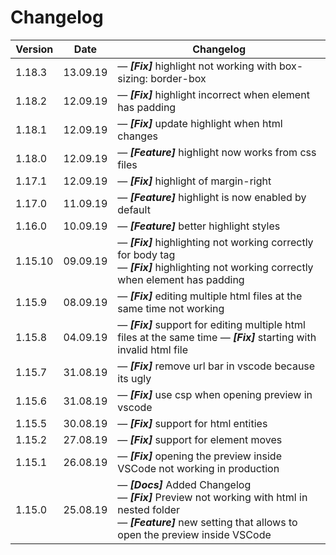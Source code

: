 # Changelog

| Version | Date     | Changelog                                                                                                                                                                                           |
| ------- | -------- | --------------------------------------------------------------------------------------------------------------------------------------------------------------------------------------------------- |
| 1.18.3  | 13.09.19 | &mdash; **_[Fix]_** highlight not working with box-sizing: border-box                                                                                                                               |
| 1.18.2  | 12.09.19 | &mdash; **_[Fix]_** highlight incorrect when element has padding                                                                                                                                    |
| 1.18.1  | 12.09.19 | &mdash; **_[Fix]_** update highlight when html changes                                                                                                                                              |
| 1.18.0  | 12.09.19 | &mdash; **_[Feature]_** highlight now works from css files                                                                                                                                          |
| 1.17.1  | 12.09.19 | &mdash; **_[Fix]_** highlight of margin-right                                                                                                                                                       |
| 1.17.0  | 11.09.19 | &mdash; **_[Feature]_** highlight is now enabled by default                                                                                                                                         |
| 1.16.0  | 10.09.19 | &mdash; **_[Feature]_** better highlight styles                                                                                                                                                     |
| 1.15.10 | 09.09.19 | &mdash; **_[Fix]_** highlighting not working correctly for body tag <br> &mdash; **_[Fix]_** highlighting not working correctly when element has padding                                            |
| 1.15.9  | 08.09.19 | &mdash; **_[Fix]_** editing multiple html files at the same time not working                                                                                                                        |
| 1.15.8  | 04.09.19 | &mdash; **_[Fix]_** support for editing multiple html files at the same time &mdash; **_[Fix]_** starting with invalid html file                                                                    |
| 1.15.7  | 31.08.19 | &mdash; **_[Fix]_** remove url bar in vscode because its ugly                                                                                                                                       |
| 1.15.6  | 31.08.19 | &mdash; **_[Fix]_** use csp when opening preview in vscode                                                                                                                                          |
| 1.15.5  | 30.08.19 | &mdash; **_[Fix]_** support for html entities                                                                                                                                                       |
| 1.15.2  | 27.08.19 | &mdash; **_[Fix]_** support for element moves                                                                                                                                                       |
| 1.15.1  | 26.08.19 | &mdash; **_[Fix]_** opening the preview inside VSCode not working in production                                                                                                                     |
| 1.15.0  | 25.08.19 | &mdash; **_[Docs]_** Added Changelog <br> &mdash; **_[Fix]_** Preview not working with html in nested folder <br> &mdash; **_[Feature]_** new setting that allows to open the preview inside VSCode |
